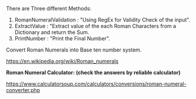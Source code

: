 There are Three different Methods:
1. RomanNumeralValidation : "Using RegEx for Validity Check of the input".
2. ExtractValue : "Extract value of the each Roman Characters from a Dictionary and return the Sum.
4. PrintNumber : "Print the Final Number".

Convert Roman Numerals into Base ten number system.

https://en.wikipedia.org/wiki/Roman_numerals

**Roman Numeral Calculator: (check the answers by reliable calculator)**

https://www.calculatorsoup.com/calculators/conversions/roman-numeral-converter.php
